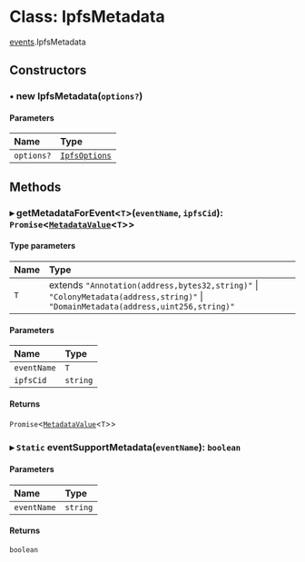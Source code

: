 # Class: IpfsMetadata

[events](../modules/events.md).IpfsMetadata

## Constructors

### • **new IpfsMetadata**(`options?`)

#### Parameters

| Name | Type |
| :------ | :------ |
| `options?` | [`IpfsOptions`](../interfaces/events.IpfsOptions.md) |

## Methods

### ▸ **getMetadataForEvent**<`T`\>(`eventName`, `ipfsCid`): `Promise`<[`MetadataValue`](../modules/events.md#metadatavalue)<`T`\>\>

#### Type parameters

| Name | Type |
| :------ | :------ |
| `T` | extends ``"Annotation(address,bytes32,string)"`` \| ``"ColonyMetadata(address,string)"`` \| ``"DomainMetadata(address,uint256,string)"`` |

#### Parameters

| Name | Type |
| :------ | :------ |
| `eventName` | `T` |
| `ipfsCid` | `string` |

#### Returns

`Promise`<[`MetadataValue`](../modules/events.md#metadatavalue)<`T`\>\>

### ▸ `Static` **eventSupportMetadata**(`eventName`): `boolean`

#### Parameters

| Name | Type |
| :------ | :------ |
| `eventName` | `string` |

#### Returns

`boolean`
